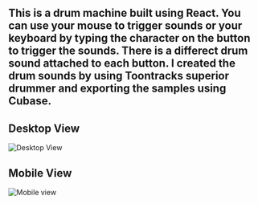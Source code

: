 

## This is a drum machine built using React. You can use your mouse to trigger sounds or your keyboard by typing the character on the button to trigger the sounds. There is a differect drum sound attached to each button. I created the drum sounds by using Toontracks superior drummer and exporting the samples using Cubase.

## Desktop View

![Desktop View](https://i.imgur.com/YEJatsy.png)

## Mobile View

![Mobile view](https://i.imgur.com/7ep6157.png)

